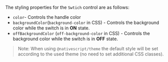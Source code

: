 The styling properties for the `Swtich` control are as follows:
- `color`- Controls the handle color
- `backgroundColor`(`background-color` in CSS) - Controls the background color while the switch is in **ON** state.
 - `offBackgroundColor` (`off-background-color` in CSS) - Controls the background color while the switch is in **OFF** state.

<snippet id='switch-styling-html'/>

> Note: When using `@nativescript/theme` the default style will be set according to the used theme (no need to set additional CSS classes).
